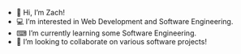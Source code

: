 -  👋 Hi, I’m Zach!
-  💻 I’m interested in Web Development and Software Engineering.
-  ⌨ I’m currently learning some Software Engineering.
-  💾 I’m looking to collaborate on various software projects!

<!---
Zseurkamp/Zseurkamp is a ✨ special ✨ repository because its `README.md` (this file) appears on your GitHub profile.
You can click the Preview link to take a look at your changes.
--->
